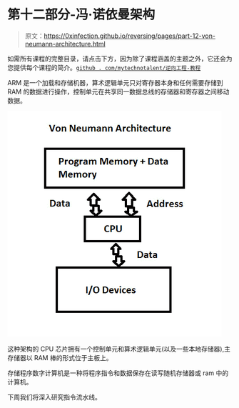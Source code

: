 # 第十二部分-冯·诺依曼架构

> 原文：<https://0xinfection.github.io/reversing/pages/part-12-von-neumann-architecture.html>

如需所有课程的完整目录，请点击下方，因为除了课程涵盖的主题之外，它还会为您提供每个课程的简介。[`github . com/mytechnotalent/逆向工程-教程`](https://github.com/mytechnotalent/Reverse-Engineering-Tutorial)

ARM 是一个加载和存储机器，算术逻辑单元只对寄存器本身和任何需要存储到 RAM 的数据进行操作，控制单元在共享同一数据总线的存储器和寄存器之间移动数据。

![](img/d3958f93dee180bf09475b3368cd5f4b.png)

这种架构的 CPU 芯片拥有一个控制单元和算术逻辑单元(以及一些本地存储器),主存储器以 RAM 棒的形式位于主板上。

存储程序数字计算机是一种将程序指令和数据保存在读写随机存储器或 ram 中的计算机。

下周我们将深入研究指令流水线。